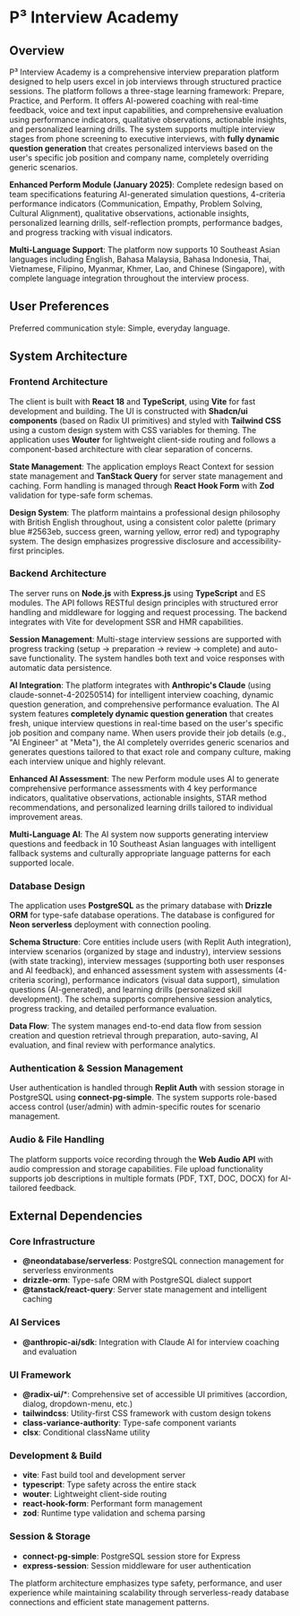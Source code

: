 # P³ Interview Academy

## Overview

P³ Interview Academy is a comprehensive interview preparation platform designed to help users excel in job interviews through structured practice sessions. The platform follows a three-stage learning framework: Prepare, Practice, and Perform. It offers AI-powered coaching with real-time feedback, voice and text input capabilities, and comprehensive evaluation using performance indicators, qualitative observations, actionable insights, and personalized learning drills. The system supports multiple interview stages from phone screening to executive interviews, with **fully dynamic question generation** that creates personalized interviews based on the user's specific job position and company name, completely overriding generic scenarios.

**Enhanced Perform Module (January 2025)**: Complete redesign based on team specifications featuring AI-generated simulation questions, 4-criteria performance indicators (Communication, Empathy, Problem Solving, Cultural Alignment), qualitative observations, actionable insights, personalized learning drills, self-reflection prompts, performance badges, and progress tracking with visual indicators.

**Multi-Language Support**: The platform now supports 10 Southeast Asian languages including English, Bahasa Malaysia, Bahasa Indonesia, Thai, Vietnamese, Filipino, Myanmar, Khmer, Lao, and Chinese (Singapore), with complete language integration throughout the interview process.

## User Preferences

Preferred communication style: Simple, everyday language.

## System Architecture

### Frontend Architecture
The client is built with **React 18** and **TypeScript**, using **Vite** for fast development and building. The UI is constructed with **Shadcn/ui components** (based on Radix UI primitives) and styled with **Tailwind CSS** using a custom design system with CSS variables for theming. The application uses **Wouter** for lightweight client-side routing and follows a component-based architecture with clear separation of concerns.

**State Management**: The application employs React Context for session state management and **TanStack Query** for server state management and caching. Form handling is managed through **React Hook Form** with **Zod** validation for type-safe form schemas.

**Design System**: The platform maintains a professional design philosophy with British English throughout, using a consistent color palette (primary blue #2563eb, success green, warning yellow, error red) and typography system. The design emphasizes progressive disclosure and accessibility-first principles.

### Backend Architecture
The server runs on **Node.js** with **Express.js** using **TypeScript** and ES modules. The API follows RESTful design principles with structured error handling and middleware for logging and request processing. The backend integrates with Vite for development SSR and HMR capabilities.

**Session Management**: Multi-stage interview sessions are supported with progress tracking (setup → preparation → review → complete) and auto-save functionality. The system handles both text and voice responses with automatic data persistence.

**AI Integration**: The platform integrates with **Anthropic's Claude** (using claude-sonnet-4-20250514) for intelligent interview coaching, dynamic question generation, and comprehensive performance evaluation. The AI system features **completely dynamic question generation** that creates fresh, unique interview questions in real-time based on the user's specific job position and company name. When users provide their job details (e.g., "AI Engineer" at "Meta"), the AI completely overrides generic scenarios and generates questions tailored to that exact role and company culture, making each interview unique and highly relevant.

**Enhanced AI Assessment**: The new Perform module uses AI to generate comprehensive performance assessments with 4 key performance indicators, qualitative observations, actionable insights, STAR method recommendations, and personalized learning drills tailored to individual improvement areas.

**Multi-Language AI**: The AI system now supports generating interview questions and feedback in 10 Southeast Asian languages with intelligent fallback systems and culturally appropriate language patterns for each supported locale.

### Database Design
The application uses **PostgreSQL** as the primary database with **Drizzle ORM** for type-safe database operations. The database is configured for **Neon serverless** deployment with connection pooling.

**Schema Structure**: Core entities include users (with Replit Auth integration), interview scenarios (organized by stage and industry), interview sessions (with state tracking), interview messages (supporting both user responses and AI feedback), and enhanced assessment system with assessments (4-criteria scoring), performance indicators (visual data support), simulation questions (AI-generated), and learning drills (personalized skill development). The schema supports comprehensive session analytics, progress tracking, and detailed performance evaluation.

**Data Flow**: The system manages end-to-end data flow from session creation and question retrieval through preparation, auto-saving, AI evaluation, and final review with performance analytics.

### Authentication & Session Management
User authentication is handled through **Replit Auth** with session storage in PostgreSQL using **connect-pg-simple**. The system supports role-based access control (user/admin) with admin-specific routes for scenario management.

### Audio & File Handling
The platform supports voice recording through the **Web Audio API** with audio compression and storage capabilities. File upload functionality supports job descriptions in multiple formats (PDF, TXT, DOC, DOCX) for AI-tailored feedback.

## External Dependencies

### Core Infrastructure
- **@neondatabase/serverless**: PostgreSQL connection management for serverless environments
- **drizzle-orm**: Type-safe ORM with PostgreSQL dialect support
- **@tanstack/react-query**: Server state management and intelligent caching

### AI Services
- **@anthropic-ai/sdk**: Integration with Claude AI for interview coaching and evaluation

### UI Framework
- **@radix-ui/***: Comprehensive set of accessible UI primitives (accordion, dialog, dropdown-menu, etc.)
- **tailwindcss**: Utility-first CSS framework with custom design tokens
- **class-variance-authority**: Type-safe component variants
- **clsx**: Conditional className utility

### Development & Build
- **vite**: Fast build tool and development server
- **typescript**: Type safety across the entire stack
- **wouter**: Lightweight client-side routing
- **react-hook-form**: Performant form management
- **zod**: Runtime type validation and schema parsing

### Session & Storage
- **connect-pg-simple**: PostgreSQL session store for Express
- **express-session**: Session middleware for user authentication

The platform architecture emphasizes type safety, performance, and user experience while maintaining scalability through serverless-ready database connections and efficient state management patterns.